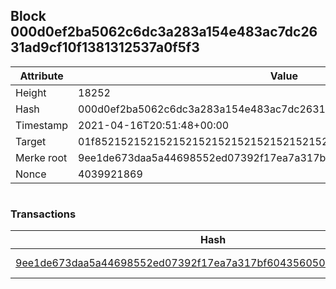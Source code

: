 ## Block 000d0ef2ba5062c6dc3a283a154e483ac7dc2631ad9cf10f1381312537a0f5f3

Attribute | Value
--- | ---
Height | 18252
Hash | 000d0ef2ba5062c6dc3a283a154e483ac7dc2631ad9cf10f1381312537a0f5f3
Timestamp | 2021-04-16T20:51:48+00:00
Target | 01f8521521521521521521521521521521521521521521521521521521521521
Merke root | 9ee1de673daa5a44698552ed07392f17ea7a317bf6043560506a8c50b4206e9f
Nonce | 4039921869

```

```

### Transactions

Hash | Amount
--- | ---
[9ee1de673daa5a44698552ed07392f17ea7a317bf6043560506a8c50b4206e9f](9ee1de673daa5a44698552ed07392f17ea7a317bf6043560506a8c50b4206e9f.md) | 10.00000000 SKEPTI 
